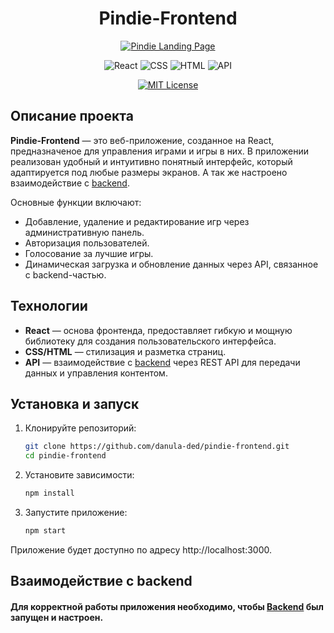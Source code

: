 <div align="center">

   # Pindie-Frontend

  [![Pindie Landing Page](https://img.shields.io/badge/View-Demo-888?style=for-the-badge&logo=github)](https://danula-ded.github.io/pindie-landing/)

   ![React](https://img.shields.io/badge/React-v18.2.0-blue)
   ![CSS](https://img.shields.io/badge/CSS3-%231572B6.svg?logo=css3&logoColor=white)
   ![HTML](https://img.shields.io/badge/HTML5-%23E34F26.svg?logo=html5&logoColor=white)
   ![API](https://img.shields.io/badge/API-REST-green)

   [![MIT License](https://img.shields.io/badge/License-MIT-blue.svg)](https://github.com/danula-ded/pindie-frontend/blob/main/LICENSE)

</div>

## Описание проекта

**Pindie-Frontend** — это веб-приложение, созданное на React, предназначеное для управления играми и игры в них. В приложении реализован удобный и интуитивно понятный интерфейс, который адаптируется под любые размеры экранов. А так же настроено взаимодействие с [backend](https://github.com/danula-ded/pindie-backend).

Основные функции включают:
- Добавление, удаление и редактирование игр через административную панель.
- Авторизация пользователей.
- Голосование за лучшие игры.
- Динамическая загрузка и обновление данных через API, связанное с backend-частью.

## Технологии

- **React** — основа фронтенда, предоставляет гибкую и мощную библиотеку для создания пользовательского интерфейса.
- **CSS/HTML** — стилизация и разметка страниц.
- **API** — взаимодействие с [backend](https://github.com/danula-ded/pindie-backend) через REST API для передачи данных и управления контентом.

## Установка и запуск

1. Клонируйте репозиторий:
   ```bash
   git clone https://github.com/danula-ded/pindie-frontend.git
   cd pindie-frontend
   ```

2. Установите зависимости:
   ```bash
   npm install
   ```

3. Запустите приложение:
   ```bash
   npm start
   ```

Приложение будет доступно по адресу http://localhost:3000.

## Взаимодействие с backend
#### Для корректной работы приложения необходимо, чтобы **[Backend](https://github.com/danula-ded/pindie-backend)** был запущен и настроен.
